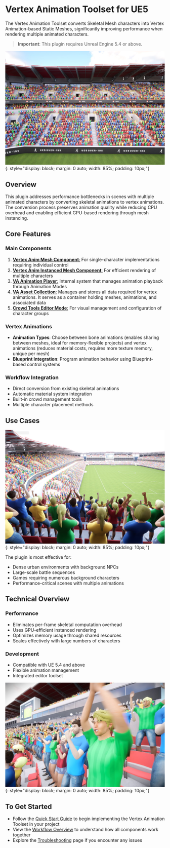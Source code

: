 # Vertex Animation Toolset for UE5

The Vertex Animation Toolset converts Skeletal Mesh characters into Vertex Animation-based Static Meshes, significantly improving performance when rendering multiple animated characters.

> **Important**: This plugin requires Unreal Engine 5.4 or above.

![Crowd Cheering](assets/Crowd_09.jpg){: style="display: block; margin: 0 auto; width: 85%; padding: 10px;"}

## Overview

This plugin addresses performance bottlenecks in scenes with multiple animated characters by converting skeletal animations to vertex animations. The conversion process preserves animation quality while reducing CPU overhead and enabling efficient GPU-based rendering through mesh instancing.

## Core Features

### Main Components
1. [**Vertex Anim Mesh Component**:](vertex-anim-mesh-component.md) For single-character implementations requiring individual control
2. [**Vertex Anim Instanced Mesh Component**:](vertex-anim-instanced-mesh-component.md) For efficient rendering of multiple characters
3. [**VA Animation Player**:](va-animation-player.md) Internal system that manages animation playback through Animation Modes
4. [**VA Asset Collection**:](va-asset-collection.md) Manages and stores all data required for vertex animations.  It serves as a container holding meshes, animations, and associated data
5. [**Crowd Tools Editor Mode**:](crowd-tools-editor-mode.md) For visual management and configuration of character groups

### Vertex Animations
- **Animation Types**: Choose between bone animations (enables sharing between meshes, ideal for memory-flexible projects) and vertex animations (reduces material costs, requires more texture memory, unique per mesh)
- **Blueprint Integration**: Program animation behavior using Blueprint-based control systems

### Workflow Integration
- Direct conversion from existing skeletal animations
- Automatic material system integration
- Built-in crowd management tools
- Multiple character placement methods

## Use Cases

![Crowd Cheering](assets/Crowd_08.jpg){: style="display: block; margin: 0 auto; width: 85%; padding: 10px;"}

The plugin is most effective for:

- Dense urban environments with background NPCs
- Large-scale battle sequences
- Games requiring numerous background characters
- Performance-critical scenes with multiple animations

## Technical Overview

### Performance
- Eliminates per-frame skeletal computation overhead
- Uses GPU-efficient instanced rendering
- Optimizes memory usage through shared resources
- Scales effectively with large numbers of characters

### Development
- Compatible with UE 5.4 and above
- Flexible animation management
- Integrated editor toolset

![Crowd Cheering](assets/Crowd_06.jpg){: style="display: block; margin: 0 auto; width: 85%; padding: 10px;"}

## To Get Started

- Follow the [Quick Start Guide](quick-start.md) to begin implementing the Vertex Animation Toolset in your project
- View the [Workflow Overview](workflow-overview.md) to understand how all components work together
- Explore the [Troubleshooting](troubleshooting.md) page if you encounter any issues
